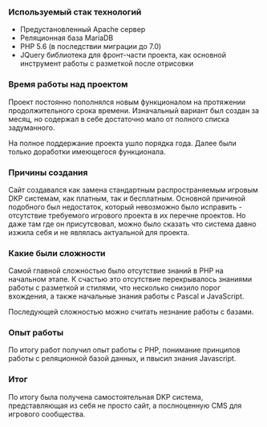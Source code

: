 ### Используемый стак технологий
* Предустановленный Apache сервер
* Реляционная база MariaDB
* PHP 5.6 (в последствии миграции до 7.0)
* JQuery библиотека для фронт-части проекта, как основной инструмент работы с разметкой после отрисовки

### Время работы над проектом
Проект постоянно пополнялся новым функционалом на протяжении продолжительного срока времени. Изначальный вариант был создан за месяц, но содержал в себе достаточно мало от полного списка задуманного.

На полное поддержание проекта ушло порядка года. Далее были только доработки имеющегося функционала.

### Причины создания
Сайт создавался как замена стандартным распространяемым игровым DKP системам, как платным, так и бесплатным. Основной причиной подобного был недостаток, который невозможно было исправить - отсутствие требуемого игрового проекта в их перечне проектов. Но даже там где он присутсвовал, можно было сказать что система давно изжила себя и не являлась актуальной для проекта.

### Какие были сложности
Самой главной сложностью было отсутствие знаний в PHP на начальном этапе. К счастью это отсутствие перекрывалось знаниями работы с разметкой и стилями, что несколько снизило порог вхождения, а также начальные знания работы с Pascal и JavaScript.

Последующей сложностью можно считать незнание работы с базами.

### Опыт работы
По итогу работ получил опыт работы с PHP, понимание принципов работы с реляционной базой данных, и пвысил знания Javascript.

### Итог
По итогу была получена самостоятельная DKP система, представляющая из себя не просто сайт, а послноценную CMS для игрового сообщества.